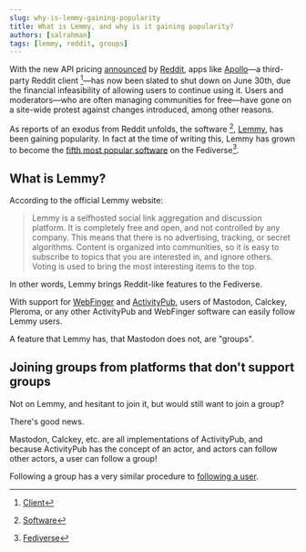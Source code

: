 ```yaml
---
slug: why-is-lemmy-gaining-popularity
title: What is Lemmy, and why is it gaining popularity?
authors: [salrahman]
tags: [lemmy, reddit, groups]
---
```


With the new API pricing [announced](https://www.redditinc.com/blog/2023apiupdates) by [Reddit](https://en.wikipedia.org/w/index.php?title=Reddit&oldid=1160000942), apps like [Apollo](https://en.wikipedia.org/w/index.php?title=Apollo_(app)&oldid=1159994335)—a third-party Reddit client [^1]—has now been slated to shut down on June 30th, due the financial infeasibility of allowing users to continue using it. Users and moderators—who are often managing communities for free—have gone on a site-wide protest against changes introduced, among other reasons.

As reports of an exodus from Reddit unfolds, the software [^2], [Lemmy](https://join-lemmy.org/), has been gaining popularity. In fact at the time of writing this, Lemmy has grown to become the [fifth most popular software](https://atomicpoet.org/notice/AWen4ZNYsSXqWZE9q4) on the Fediverse[^3].

## What is Lemmy?

According to the official Lemmy website:

> Lemmy is a selfhosted social link aggregation and discussion platform. It is completely free and open, and not controlled by any company. This means that there is no advertising, tracking, or secret algorithms. Content is organized into communities, so it is easy to subscribe to topics that you are interested in, and ignore others. Voting is used to bring the most interesting items to the top.

In other words, Lemmy brings Reddit-like features to the Fediverse.

With support for [WebFinger](https://webfinger.net/) and [ActivityPub](https://www.w3.org/TR/activitypub/), users of Mastodon, Calckey, Pleroma, or any other ActivityPub and WebFinger software can easily follow Lemmy users.

A feature that Lemmy has, that Mastodon does not, are "groups".

## Joining groups from platforms that don't support groups

Not on Lemmy, and hesitant to join it, but would still want to join a group?

There's good news.

Mastodon, Calckey, etc. are all implementations of ActivityPub, and because ActivityPub has the concept of an actor, and actors can follow other actors, a user can follow a group!

Following a group has a very similar procedure to <a href="/docs/getting-started/following-people">following a user</a>.

[^1]: [Client](/docs/glossary/client)
[^2]: [Software](/docs/glossary/software)
[^3]: [Fediverse](/docs/glossary/fediverse)